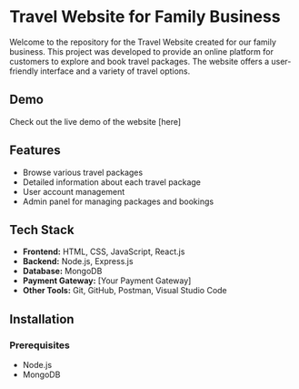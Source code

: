 # Travel Website for Family Business

Welcome to the repository for the Travel Website created for our family business. This project was developed to provide an online platform for customers to explore and book travel packages. The website offers a user-friendly interface and a variety of travel options.


## Demo

Check out the live demo of the website [here]

## Features

- Browse various travel packages
- Detailed information about each travel package
- User account management
- Admin panel for managing packages and bookings

## Tech Stack

- **Frontend:** HTML, CSS, JavaScript, React.js
- **Backend:** Node.js, Express.js
- **Database:** MongoDB
- **Payment Gateway:** [Your Payment Gateway]
- **Other Tools:** Git, GitHub, Postman, Visual Studio Code

## Installation

### Prerequisites

- Node.js
- MongoDB


